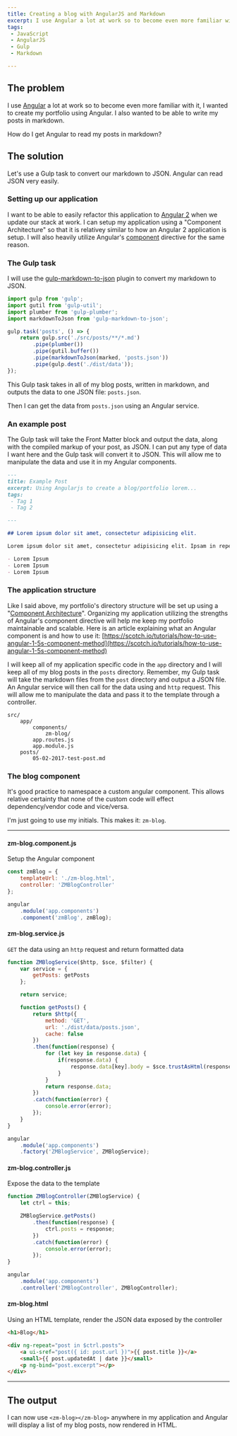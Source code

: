 ```yaml
---
title: Creating a blog with AngularJS and Markdown
excerpt: I use Angular a lot at work so to become even more familiar with it, I wanted to create my portfolio using Angular. I also wanted to be able to write my posts in markdown.
tags:
 - JavaScript
 - AngularJS
 - Gulp
 - Markdown

---
```


## The problem

I use  [Angular](https://angularjs.org/) a lot at work so to become even more familiar with it, I wanted to create my portfolio using Angular. I also wanted to be able to write my posts in markdown.

How do I get Angular to read my posts in markdown?

## The solution

Let's use a Gulp task to convert our markdown to JSON. Angular can read JSON very easily.

### Setting up our application

I want to be able to easily refactor this application to [Angular 2](https://angular.io/) when we update our stack at work. I can setup my application using a "Component Architecture" so that it is relativey similar to how an Angular 2 application is setup. I will also heavily utilize Angular's [component](https://docs.angularjs.org/guide/component) directive for the same reason.

### The Gulp task

I will use the [gulp-markdown-to-json](https://github.com/sparkartgroup/gulp-markdown-to-json) plugin to convert my markdown to JSON. 

```javascript
import gulp from 'gulp';
import gutil from 'gulp-util';
import plumber from 'gulp-plumber';
import markdownToJson from 'gulp-markdown-to-json';

gulp.task('posts', () => {
	return gulp.src('./src/posts/**/*.md')
		.pipe(plumber())
		.pipe(gutil.buffer())
		.pipe(markdownToJson(marked, 'posts.json'))
		.pipe(gulp.dest('./dist/data'));
});
```

This Gulp task takes in all of my blog posts, written in markdown, and outputs the data to one JSON file: `posts.json`.

Then I can get the data from `posts.json` using an Angular service.

### An example post

The Gulp task will take the Front Matter block and output the data, along with the compiled markup of your post, as JSON. I can put any type of data I want here and the Gulp task will convert it to JSON. This will allow me to manipulate the data and use it in my Angular components.

```markdown
---
title: Example Post
excerpt: Using Angularjs to create a blog/portfolio lorem...
tags:
 - Tag 1
 - Tag 2

---

## Lorem ipsum dolor sit amet, consectetur adipisicing elit.

Lorem ipsum dolor sit amet, consectetur adipisicing elit. Ipsam in repellat suscipit maiores possimus aliquam hic distinctio, quas commodi, eaque tempora iusto ratione, nostrum adipisci quidem quasi! Numquam tempore, itaque.

- Lorem Ipsum
- Lorem Ipsum
- Lorem Ipsum
```

### The application structure

Like I said above, my portfolio's directory structure will be set up using a "[Component Architecture](https://docs.angularjs.org/guide/component)". Organizing my application utilizing the strengths of Angular's component directive will help me keep my portfolio maintainable and scalable. Here is an article explaining what an Angular component is and how to use it: [https://scotch.io/tutorials/how-to-use-angular-1-5s-component-method](https://scotch.io/tutorials/how-to-use-angular-1-5s-component-method)

I will keep all of my application specific code in the `app` directory and I will keep all of my blog posts in the `posts` directory. Remember, my Gulp task will take the markdown files from the `post` directory and output a JSON file. An Angular service will then call for the data using and `http` request. This will allow me to manipulate the data and pass it to the template through a controller.

```
src/
	app/
		components/
			zm-blog/
		app.routes.js
		app.module.js
	posts/
		05-02-2017-test-post.md
```

### The blog component

It's good practice to namespace a custom angular component. This allows relative certainty that none of the custom code will effect dependency/vendor code and vice/versa. 

I'm just going to use my initials. This makes it: `zm-blog`.

---

#### zm-blog.component.js

Setup the Angular component

```javascript
const zmBlog = {
	templateUrl: './zm-blog.html',
	controller: 'ZMBlogController'
};

angular
	.module('app.components')
	.component('zmBlog', zmBlog);
```

#### zm-blog.service.js

`GET` the data using an `http` request and return formatted data

```javascript
function ZMBlogService($http, $sce, $filter) {
	var service = {
		getPosts: getPosts
	};

	return service;

	function getPosts() {
		return $http({
			method: 'GET',
			url: './dist/data/posts.json',
			cache: false
		})
		.then(function(response) {
			for (let key in response.data) {
				if(response.data) {
					response.data[key].body = $sce.trustAsHtml(response.data[key].body); // sanitize html
				}
			}
			return response.data;
		})
		.catch(function(error) {
			console.error(error);
		});
	}
}

angular
	.module('app.components')
	.factory('ZMBlogService', ZMBlogService);
```

#### zm-blog.controller.js

Expose the data to the template

```javascript
function ZMBlogController(ZMBlogService) {
	let ctrl = this;

	ZMBlogService.getPosts()
		.then(function(response) {
			ctrl.posts = response;
		})
		.catch(function(error) {
			console.error(error);
		});
}

angular
	.module('app.components')
	.controller('ZMBlogController', ZMBlogController);
```

#### zm-blog.html

Using an HTML template, render the JSON data exposed by the controller

```html
<h1>Blog</h1>

<div ng-repeat="post in $ctrl.posts">
	<a ui-sref="post({ id: post.url })">{{ post.title }}</a>
	<small>{{ post.updatedAt | date }}</small>
	<p ng-bind="post.excerpt"></p>
</div>
```

---

## The output

I can now use `<zm-blog></zm-blog>` anywhere in my application and Angular will display a list of my blog posts, now rendered in HTML.
